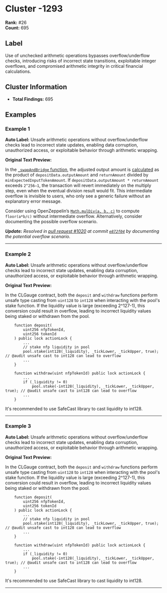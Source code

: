 # Cluster -1293

**Rank:** #26  
**Count:** 695  

## Label
Use of unchecked arithmetic operations bypasses overflow/underflow checks, introducing risks of incorrect state transitions, exploitable integer overflows, and compromised arithmetic integrity in critical financial calculations.

## Cluster Information
- **Total Findings:** 695

## Examples

### Example 1

**Auto Label:** Unsafe arithmetic operations without overflow/underflow checks lead to incorrect state updates, enabling data corruption, unauthorized access, or exploitable behavior through arithmetic wrapping.  

**Original Text Preview:**

In the [`_swapAndBridge` function](https://github.com/across-protocol/contracts/blob/b84dbfae35030e0f2caa5509b632c10106a32330/contracts/SpokePoolPeriphery.sol#L575), the adjusted output amount is [calculated](https://github.com/across-protocol/contracts/blob/b84dbfae35030e0f2caa5509b632c10106a32330/contracts/SpokePoolPeriphery.sol#L604-L606) as the product of `depositData.outputAmount` and `returnAmount` divided by `minExpectedInputTokenAmount`. If `depositData.outputAmount * returnAmount` exceeds `2^256–1`, the transaction will revert immediately on the multiply step, even when the eventual division result would fit. This intermediate overflow is invisible to users, who only see a generic failure without an explanatory error message.

Consider using OpenZeppelin’s [`Math.mulDiv(a, b, c)`](https://github.com/OpenZeppelin/openzeppelin-contracts/blob/48bd2864c6c696bf424ee0e2195f2d72ddd1a86c/contracts/utils/math/Math.sol#L204) to compute `floor(a*b/c)` without intermediate overflow. Alternatively, consider documenting the possible overflow scenario.

***Update:** Resolved in [pull request #1020](https://github.com/across-protocol/contracts/pull/1020) at commit [`e872f04`](https://github.com/across-protocol/contracts/pull/1020/commits/e872f045bd2bbdb42d8ca74c2133d0afa63ae07b) by documenting the potential overflow scenario.*

---
### Example 2

**Auto Label:** Unsafe arithmetic operations without overflow/underflow checks lead to incorrect state updates, enabling data corruption, unauthorized access, or exploitable behavior through arithmetic wrapping.  

**Original Text Preview:**

In the CLGauge contract, both the `deposit` and `withdraw` functions perform unsafe type casting from `uint128` to `int128` when interacting with the pool's stake function. If the liquidity value is large (exceeding 2^127-1), this conversion could result in overflow, leading to incorrect liquidity values being staked or withdrawn from the pool.

```solidity
    function deposit(
        uint256 nfpTokenId,
        uint256 tokenId
    ) public lock actionLock {
        ...
        // stake nfp liquidity in pool
        pool.stake(int128(_liquidity), _tickLower, _tickUpper, true); // @audit unsafe cast to int128 can lead to overflow
        ...
    }
```

```solidity
    function withdraw(uint nfpTokenId) public lock actionLock {
        ...
        if (_liquidity != 0)
            pool.stake(-int128(_liquidity), _tickLower, _tickUpper, true); // @audit unsafe cast to int128 can lead to overflow
        ...
    }
```

It's recommended to use SafeCast library to cast liquidity to int128.

---
### Example 3

**Auto Label:** Unsafe arithmetic operations without overflow/underflow checks lead to incorrect state updates, enabling data corruption, unauthorized access, or exploitable behavior through arithmetic wrapping.  

**Original Text Preview:**

In the CLGauge contract, both the `deposit` and `withdraw` functions perform unsafe type casting from `uint128` to `int128` when interacting with the pool's stake function. If the liquidity value is large (exceeding 2^127-1), this conversion could result in overflow, leading to incorrect liquidity values being staked or withdrawn from the pool.

```solidity
    function deposit(
        uint256 nfpTokenId,
        uint256 tokenId
    ) public lock actionLock {
        ...
        // stake nfp liquidity in pool
        pool.stake(int128(_liquidity), _tickLower, _tickUpper, true); // @audit unsafe cast to int128 can lead to overflow
        ...
    }
```

```solidity
    function withdraw(uint nfpTokenId) public lock actionLock {
        ...
        if (_liquidity != 0)
            pool.stake(-int128(_liquidity), _tickLower, _tickUpper, true); // @audit unsafe cast to int128 can lead to overflow
        ...
    }
```

It's recommended to use SafeCast library to cast liquidity to int128.

---
